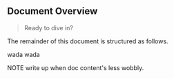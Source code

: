 Document Overview
-----------------
> Ready to dive in?

The remainder of this document is structured as follows.

wada wada

NOTE write up when doc content's less wobbly.
